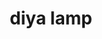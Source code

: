 ---
layout: smileys&emotion
title: diya lamp
emoji: diya_lamp
permalink: 🪔.html
image: assets/img/3moji/diya_lamp.png
---